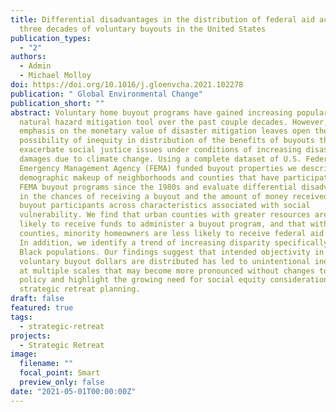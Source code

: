 ```yaml
---
title: Differential disadvantages in the distribution of federal aid across
  three decades of voluntary buyouts in the United States
publication_types:
  - "2"
authors:
  - Admin
  - Michael Molloy
doi: https://doi.org/10.1016/j.gloenvcha.2021.102278
publication: " Global Environmental Change"
publication_short: ""
abstract: Voluntary home buyout programs have gained increasing popularity as a
  natural hazard mitigation tool over the past couple decades. However, a strong
  emphasis on the monetary value of disaster mitigation leaves open the
  possibility of inequity in distribution of the benefits of buyouts that may
  exacerbate social justice issues under conditions of increasing disaster
  damages due to climate change. Using a complete dataset of U.S. Federal
  Emergency Management Agency (FEMA) funded buyout properties we describe the
  demographic makeup of neighborhoods and counties that have participated in
  FEMA buyout programs since the 1980s and evaluate differential disadvantages
  in the chances of receiving a buyout and the amount of money received by
  buyout participants across characteristics associated with social
  vulnerability. We find that urban counties with greater resources are more
  likely to receive funds to administer a buyout program, and that within these
  counties, minority homeowners are less likely to receive federal aid dollars.
  In addition, we identify a trend of increasing disparity specifically for
  Black populations. Our findings suggest that intended objectivity in how
  voluntary buyout dollars are distributed has led to unintentional inequities
  at multiple scales that may become more pronounced without changes to existing
  policy and highlight the growing need for social equity consideration in
  strategic retreat planning.
draft: false
featured: true
tags:
  - strategic-retreat
projects:
  - Strategic Retreat
image:
  filename: ""
  focal_point: Smart
  preview_only: false
date: "2021-05-01T00:00:00Z"
---
```

